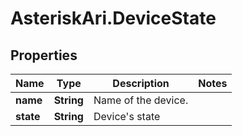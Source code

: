 # AsteriskAri.DeviceState

## Properties
Name | Type | Description | Notes
------------ | ------------- | ------------- | -------------
**name** | **String** | Name of the device. | 
**state** | **String** | Device&#x27;s state | 
